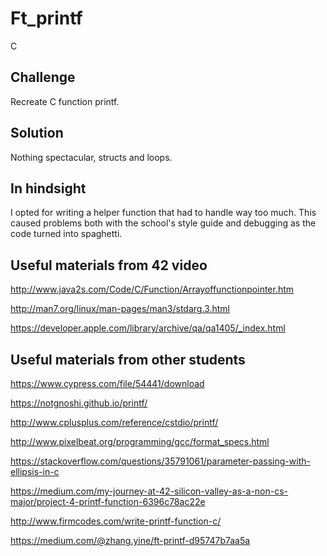 # Ft_printf
C

## Challenge
Recreate C function printf.

## Solution
Nothing spectacular, structs and loops.

## In hindsight
I opted for writing a helper function that had to handle way too much. This caused problems both with the school's style guide and debugging as the code turned into spaghetti.

## Useful materials from 42 video

http://www.java2s.com/Code/C/Function/Arrayoffunctionpointer.htm

http://man7.org/linux/man-pages/man3/stdarg.3.html

https://developer.apple.com/library/archive/qa/qa1405/_index.html

## Useful materials from other students

https://www.cypress.com/file/54441/download

https://notgnoshi.github.io/printf/

http://www.cplusplus.com/reference/cstdio/printf/

http://www.pixelbeat.org/programming/gcc/format_specs.html

https://stackoverflow.com/questions/35791061/parameter-passing-with-ellipsis-in-c

https://medium.com/my-journey-at-42-silicon-valley-as-a-non-cs-major/project-4-printf-function-6396c78ac22e

http://www.firmcodes.com/write-printf-function-c/

https://medium.com/@zhang.yine/ft-printf-d95747b7aa5a
